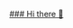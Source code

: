 [### Hi there 👋](https://capsule-render.vercel.app/api?type=venom&height=300&color=gradient&text=ASP.NET%20Core%20Developer&reversal=false&fontSize=35&textBg=false&fontColor=f08080&fontAlign=50)

<!--
**Doneformee/Doneformee** is a ✨ _special_ ✨ repository because its `README.md` (this file) appears on your GitHub profile.

Here are some ideas to get you started:

- 🔭 I’m currently working on ...
- 🌱 I’m currently learning ...
- 👯 I’m looking to collaborate on ...
- 🤔 I’m looking for help with ...
- 💬 Ask me about ...
- 📫 How to reach me: ...
- 😄 Pronouns: ...
- ⚡ Fun fact: ...
-->
